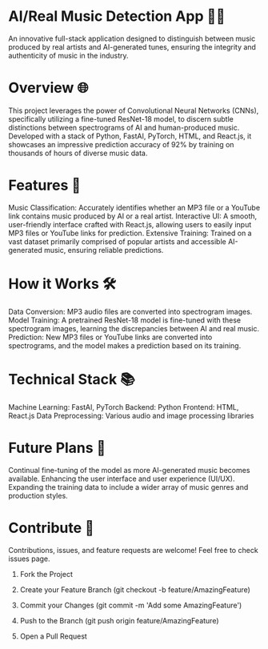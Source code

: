 # AI/Real Music Detection App 🎵🤖
An innovative full-stack application designed to distinguish between music produced by real artists and AI-generated tunes, ensuring the integrity and authenticity of music in the industry.

# Overview 🌐
This project leverages the power of Convolutional Neural Networks (CNNs), specifically utilizing a fine-tuned ResNet-18 model, to discern subtle distinctions between spectrograms of AI and human-produced music. Developed with a stack of Python, FastAI, PyTorch, HTML, and React.js, it showcases an impressive prediction accuracy of 92% by training on thousands of hours of diverse music data.

# Features 🎉
Music Classification: Accurately identifies whether an MP3 file or a YouTube link contains music produced by AI or a real artist.
Interactive UI: A smooth, user-friendly interface crafted with React.js, allowing users to easily input MP3 files or YouTube links for prediction.
Extensive Training: Trained on a vast dataset primarily comprised of popular artists and accessible AI-generated music, ensuring reliable predictions.

# How it Works 🛠️
Data Conversion: MP3 audio files are converted into spectrogram images.
Model Training: A pretrained ResNet-18 model is fine-tuned with these spectrogram images, learning the discrepancies between AI and real music.
Prediction: New MP3 files or YouTube links are converted into spectrograms, and the model makes a prediction based on its training.

# Technical Stack 📚
Machine Learning: FastAI, PyTorch
Backend: Python
Frontend: HTML, React.js
Data Preprocessing: Various audio and image processing libraries

# Future Plans 🚀
Continual fine-tuning of the model as more AI-generated music becomes available.
Enhancing the user interface and user experience (UI/UX).
Expanding the training data to include a wider array of music genres and production styles.

# Contribute 🤝
Contributions, issues, and feature requests are welcome! Feel free to check issues page.

1. Fork the Project
   
3. Create your Feature Branch (git checkout -b feature/AmazingFeature)
   
5. Commit your Changes (git commit -m 'Add some AmazingFeature')
   
7. Push to the Branch (git push origin feature/AmazingFeature)
   
9. Open a Pull Request
